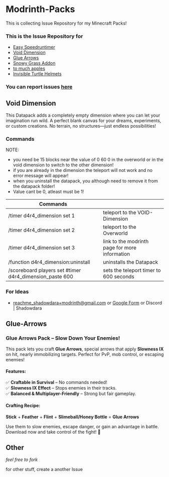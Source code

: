 <!--

https://github.com/ShadowDara/Modrinth-Packs/issues

-->

# Modrinth-Packs

This is collecting Issue Repository for my Minecraft Packs!

### This is the Issue Repository for

- [Easy Speedruntimer](https://modrinth.com/datapack/easyspeedruntimer)
- [Void Dimension](https://modrinth.com/datapack/easy-void-dimension)
- [Glue Arrows](https://modrinth.com/datapack/glue-arrow)
- [Snowy Grass Addon](https://modrinth.com/mod/snowy-grass-addon)
- [to much apples](https://modrinth.com/mod/to-much-apples)
- [Invisible Turtle Helmets](https://modrinth.com/resourcepack/invible-turtle-helmets)

### You can report issues [here](https://github.com/ShadowDara/Modrinth-Packs/issues)


## Void Dimension

This Datapack adds a completely empty dimension where you can let your imagination run wild. A perfect blank canvas for your dreams, experiments, or custom creations. No terrain, no structures—just endless possibilities!
### Commands

NOTE:
- you need be 15 blocks near the value of 0  60 0 in the overworld or in the void dimension to switch to the other dimension!
- if you are already in the dimension the teleport will not work and no error message will appear!
- when you uninstall the datapack, you although need to remove it from the datapack folder!
- Value cant be 0, atleast must be 1!

|   Commands  |     |
| --- | --- |
|  /timer d4r4_dimension set 1   |   teleport to the VOID-Dimension  |
|  /timer d4r4_dimension set 2   |   teleport to the Overworld  |
|  /timer d4r4_dimension set 3   |   link to the modrinth page for more information  |
|  /function d4r4_dimension:uninstall   |   uninstalls the Datapack  |
|  /scoreboard players set #timer d4r4_dimension_paste 600   |   sets the teleport timer to 600 seconds |

### For Ideas
- reachme_shadowdara+modrinth@gmail.com or [Google Form](https://forms.gle/5tz3EfeitoBgqWwz6) or Discord | Shadowdara


## Glue-Arrows

### **Glue Arrows Pack – Slow Down Your Enemies!**  

This pack lets you craft **Glue Arrows**, special arrows that apply **Slowness IX** on hit, nearly immobilizing targets. Perfect for PvP, mob control, or escaping enemies!  

#### **Features:**  
✅ **Craftable in Survival** – No commands needed!  
✅ **Slowness IX Effect** – Stops enemies in their tracks.  
✅ **Balanced & Multiplayer-Friendly** – Strong but fair gameplay.  

#### **Crafting Recipe:**  
**Stick** + **Feather** + **Flint** + **Slimeball/Honey Bottle** = **Glue Arrows**  

Use them to slow enemies, escape danger, or gain an advantage in battle. Download now and take control of the fight! 🎯


## Other

*feel free to fork*

for other stuff, create a another Issue
